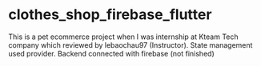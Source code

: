 # clothes_shop_firebase_flutter

This is a pet ecommerce project when I was internship at Kteam Tech company which reviewed by lebaochau97 (Instructor). State management used provider. Backend connected with firebase (not finished)
